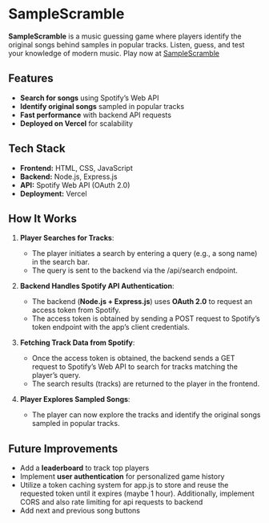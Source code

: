 # SampleScramble

**SampleScramble** is a music guessing game where players identify the original songs behind samples in popular tracks. Listen, guess, and test your knowledge of modern music. Play now at [SampleScramble](https://samplescramble.vercel.app/)

## Features  
- **Search for songs** using Spotify’s Web API  
- **Identify original songs** sampled in popular tracks  
- **Fast performance** with backend API requests  
- **Deployed on Vercel** for scalability  

## Tech Stack  
- **Frontend:** HTML, CSS, JavaScript  
- **Backend:** Node.js, Express.js  
- **API:** Spotify Web API (OAuth 2.0)  
- **Deployment:** Vercel  

## How It Works  
1. **Player Searches for Tracks**:  
   - The player initiates a search by entering a query (e.g., a song name) in the search bar.  
   - The query is sent to the backend via the /api/search endpoint.  

2. **Backend Handles Spotify API Authentication**:  
   - The backend (**Node.js + Express.js**) uses **OAuth 2.0** to request an access token from Spotify.  
   - The access token is obtained by sending a POST request to Spotify’s token endpoint with the app’s client credentials.  

3. **Fetching Track Data from Spotify**:  
   - Once the access token is obtained, the backend sends a GET request to Spotify’s Web API to search for tracks matching the player’s query.  
   - The search results (tracks) are returned to the player in the frontend.  

4. **Player Explores Sampled Songs**:  
   - The player can now explore the tracks and identify the original songs sampled in popular tracks.

## Future Improvements  
- Add a **leaderboard** to track top players  
- Implement **user authentication** for personalized game history  
- Utilize a token caching system for app.js to store and reuse the requested token until it expires (maybe 1 hour). Additionally, implement CORS and also rate limiting for api requests to backend
- Add next and previous song buttons
